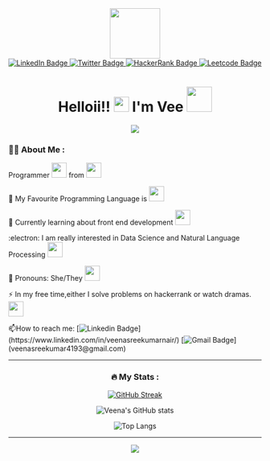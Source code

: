 <div id="header" align="center">
  <img src="https://media.giphy.com/media/YQBb4iTn2O4bzxeF6B/giphy.gif" width="100"/>
</div>
<div id="badges" align="center">
  <a href="https://www.linkedin.com/in/veenasreekumarnair/">
  <img src="https://img.shields.io/badge/LinkedIn-blue?style=for-the-badge&logo=linkedin&logoColor=white" alt="LinkedIn Badge"/>
  </a>
  <a href="https://twitter.com/sreekumar_veena">
  <img src="https://img.shields.io/badge/Twitter-blue?style=for-the-badge&logo=twitter&logoColor=white" alt="Twitter Badge"/>
  </a>
  <a href = "https://www.hackerrank.com/VeeNova">
  <img src="https://img.shields.io/badge/-Hackerrank-brightgreen?style=for-the-badge&logo=HackerRank&logoColor=white" alt="HackerRank Badge"/>
  </a>
  <a href="https://leetcode.com/VeeNova/">
  <img src="https://img.shields.io/badge/-Leetcode-yellow?style=for-the-badge&logo=LeetCode&logoColor=white" alt="Leetcode Badge"/>
  </a>
  
</div>
<div align="center">
<h1>
  Helloii!!
  <img src="https://media.giphy.com/media/hvRJCLFzcasrR4ia7z/giphy.gif" width="30px"/>
  I'm Vee 
  <img src="https://media.giphy.com/media/chnc8Ta64a6EdaRUd1/giphy.gif" width="50px"/>
</div>
</h1>
<div align="center">
  <img src="https://user-images.githubusercontent.com/38048590/184331568-df89442b-8940-4a67-9605-3560d326cdee.gif" />
</div>

### :woman_technologist: About Me :
Programmer
<img src="https://media.giphy.com/media/WUlplcMpOCEmTGBtBW/giphy.gif" width="30"> from 
<img src ="https://media.giphy.com/media/TjvFqcK5E6xZJOLEQC/giphy.gif" width="30">


 :telescope: My Favourite Programming Language is <img src="https://media.giphy.com/media/LMt9638dO8dftAjtco/giphy.gif" width="30"> 

 :seedling: Currently learning about front end development <img src="https://media.giphy.com/media/Q5j9uCrHpIV6bzdNFo/giphy.gif" width="30">

 :electron: I am really interested in Data Science and Natural Language Processing <img src="https://media.giphy.com/media/FQV0fCf1z4MWrnzDf6/giphy.gif" width="30">

 :name_badge: Pronouns: She/They <img src="https://media.giphy.com/media/xDuXxKcv611TpmuhR5/giphy.gif" width="30px">

 :zap: In my free time,either I solve problems on hackerrank or watch dramas. <img src="https://media.giphy.com/media/yC2bPPqRH9sPLNgsOH/giphy.gif" width="30">

 :mailbox:How to reach me: [![Linkedin Badge](https://img.shields.io/badge/LinkedIn-blue?style=for-the-badge&logo=linkedin&logoColor=white")](https://www.linkedin.com/in/veenasreekumarnair/)
[![Gmail Badge](https://img.shields.io/badge/-Gmail-white?style=for-the-badge&logo=gmail&logoColor=red")](veenasreekumar4193@gmail.com)

---
<div align = "center">

### :fire: My Stats :
[![GitHub Streak](http://github-readme-streak-stats.herokuapp.com?user=veenasnair18&theme=dark&background=000000)](https://git.io/streak-stats)

![Veena's GitHub stats](https://github-readme-stats.vercel.app/api?username=veenasnair18&show_icons=true&theme=vision-friendly-dark&&card_width=445&&card_height=250)

![Top Langs](https://github-readme-stats.vercel.app/api/top-langs/?username=veenasnair18&theme=vision-friendly-dark&hide=jupyter%20notebook&&exclude_repo=2022_IBM_Code_Challenge_Falco&&card_width=445&&card_height=250)

</div>

---
<div align="center">
<a href="https://youtu.be/zR043fcuV0Y">
<img src="https://user-images.githubusercontent.com/38048590/184340883-8a1c1e08-bb4f-4953-88ae-896c3dfd50be.gif" >
</a>
</div>



